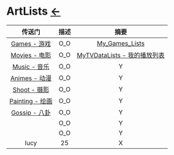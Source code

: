 # ArtLists [←](../index.md)

| 传送门 | 描述 | 摘要 |
|:---:|:---:|:---:|
| [Games - 游戏](Games/index.md) | O_O | [My_Games_Lists](Games/MyGameLists.md) |
| [Movies - 电影](Movies/index.md) | O_O | [MyTVDataLists - 我的播放列表](Movies/MyTVDataLists.md) |
| [Music - 音乐](Music/index.md) | O_O | Y |
| [Animes - 动漫](Animes/index.md) | O_O | Y |
| [Shoot - 摄影](Shoot/index.md) | O_O | Y |
| [Painting - 绘画](Painting/index.md) | O_O | Y |
| [Gossip - 八卦](Gossip/index.md) | O_O | Y |
| []() | O_O | Y |
| []() | O_O | Y |
| lucy | 25 | X |








